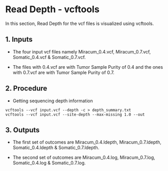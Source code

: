# Read Depth - vcftools

In this section, Read Depth for the vcf files is visualized using vcftools.

## 1. Inputs

* The four input vcf files namely Miracum_0.4.vcf, Miracum_0.7.vcf, Somatic_0.4.vcf & Somatic_0.7.vcf.

* The files with 0.4.vcf are with Tumor Sample Purity of 0.4 and the ones with 0.7.vcf are with Tumor Sample Purity of 0.7.

## 2. Procedure

* Getting sequencing depth information

```
vcftools --vcf input.vcf --depth -c > depth_summary.txt
vcftools --vcf input.vcf --site-depth --max-missing 1.0 --out
```

## 3. Outputs

* The first set of outcomes are Miracum_0.4.ldepth, Miracum_0.7.ldepth, Somatic_0.4.ldepth & Somatic_0.7.ldepth.

* The second set of outcomes are Miracum_0.4.log, Miracum_0.7.log, Somatic_0.4.log & Somatic_0.7.log.
